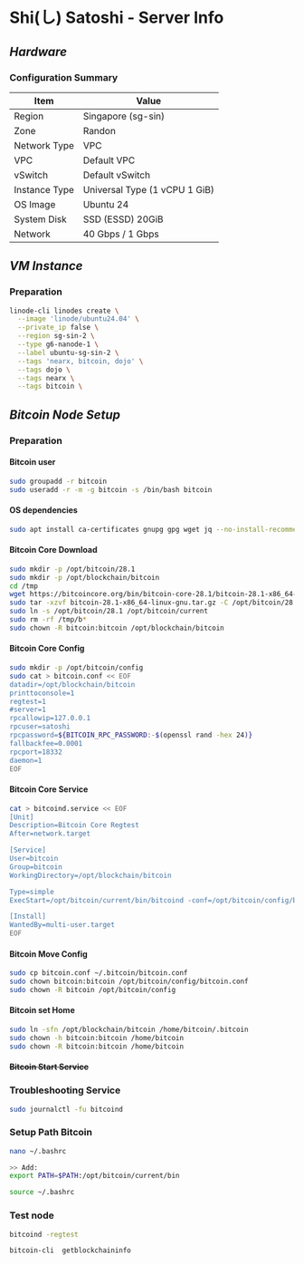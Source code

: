 # Shi(し) Satoshi - Server Info

## _Hardware_

### Configuration Summary

| Item          | Value                         |
| ------------- | ----------------------------- |
| Region        | Singapore (sg-sin)            |
| Zone          | Randon                        |
| Network Type  | VPC                           |
| VPC           | Default VPC                   |
| vSwitch       | Default vSwitch               |
| Instance Type | Universal Type (1 vCPU 1 GiB) |
| OS Image      | Ubuntu 24                     |
| System Disk   | SSD (ESSD) 20GiB              |
| Network       | 40 Gbps / 1 Gbps              |

## _VM Instance_

### Preparation

```sh
linode-cli linodes create \
  --image 'linode/ubuntu24.04' \
  --private_ip false \
  --region sg-sin-2 \
  --type g6-nanode-1 \
  --label ubuntu-sg-sin-2 \
  --tags 'nearx, bitcoin, dojo' \
  --tags dojo \
  --tags nearx \
  --tags bitcoin \
```

## _Bitcoin Node Setup_

### Preparation

#### Bitcoin user

```sh
sudo groupadd -r bitcoin
sudo useradd -r -m -g bitcoin -s /bin/bash bitcoin
```

#### OS dependencies

```sh
sudo apt install ca-certificates gnupg gpg wget jq --no-install-recommends -y
```

#### Bitcoin Core Download

```sh
sudo mkdir -p /opt/bitcoin/28.1
sudo mkdir -p /opt/blockchain/bitcoin
cd /tmp
wget https://bitcoincore.org/bin/bitcoin-core-28.1/bitcoin-28.1-x86_64-linux-gnu.tar.gz
sudo tar -xzvf bitcoin-28.1-x86_64-linux-gnu.tar.gz -C /opt/bitcoin/28.1 --strip-components=1 --exclude=*-qt
sudo ln -s /opt/bitcoin/28.1 /opt/bitcoin/current
sudo rm -rf /tmp/b*
sudo chown -R bitcoin:bitcoin /opt/blockchain/bitcoin

```

#### Bitcoin Core Config

```sh
sudo mkdir -p /opt/bitcoin/config
sudo cat > bitcoin.conf << EOF
datadir=/opt/blockchain/bitcoin
printtoconsole=1
regtest=1
#server=1
rpcallowip=127.0.0.1
rpcuser=satoshi
rpcpassword=${BITCOIN_RPC_PASSWORD:-$(openssl rand -hex 24)}
fallbackfee=0.0001
rpcport=18332
daemon=1
EOF
```

#### Bitcoin Core Service

```sh
cat > bitcoind.service << EOF
[Unit]
Description=Bitcoin Core Regtest
After=network.target

[Service]
User=bitcoin
Group=bitcoin
WorkingDirectory=/opt/blockchain/bitcoin

Type=simple
ExecStart=/opt/bitcoin/current/bin/bitcoind -conf=/opt/bitcoin/config/bitcoin.conf

[Install]
WantedBy=multi-user.target
EOF
```

#### Bitcoin Move Config

```sh
sudo cp bitcoin.conf ~/.bitcoin/bitcoin.conf
sudo chown bitcoin:bitcoin /opt/bitcoin/config/bitcoin.conf
sudo chown -R bitcoin /opt/bitcoin/config
```

#### Bitcoin set Home

```sh
sudo ln -sfn /opt/blockchain/bitcoin /home/bitcoin/.bitcoin
sudo chown -h bitcoin:bitcoin /home/bitcoin
sudo chown -R bitcoin:bitcoin /home/bitcoin
```

#### ~~Bitcoin Start Service~~

### Troubleshooting Service

```sh
sudo journalctl -fu bitcoind
```

### Setup Path Bitcoin

```sh
nano ~/.bashrc

>> Add:
export PATH=$PATH:/opt/bitcoin/current/bin

source ~/.bashrc
```

### Test node

```sh
bitcoind -regtest

bitcoin-cli  getblockchaininfo
```
